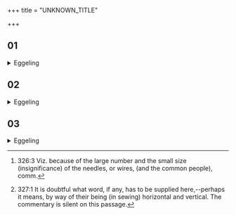 +++
title = "UNKNOWN_TITLE"

+++


##  01
<details><summary>Eggeling</summary>

1. When they prepare the knife-paths, the Sacrificer makes for himself that passage across, a bridge, for the attainment of the heavenly world.
</details>

##  02
<details><summary>Eggeling</summary>

2. They prepare them by means of needles; the needles, doubtless, are the people [^egg_832] (clans), and the Aśvamedha is the royal power: they thus supply him with people and royal power combined. They are made of gold: the meaning of this has been explained.

[^egg_832]: 326:3 Viz. because of the large number and the small size (insignificance) of the needles, or wires, (and the common people), comm.
</details>

##  03
<details><summary>Eggeling</summary>

3. Three kinds of needles are (used), copper ones, silver ones, and gold ones;--those of copper, doubtless, are the (principal) regions (of the compass), those of silver the intermediate ones, and those of gold the upper ones: it is by means of these (regions) they render it fit and proper. By way of horizontal and vertical (stitches [^egg_833]) they are many-formed, whence the regions are many-formed; and they are of distinct form, whence the regions are of distinct form.

[^egg_833]: 327:1 It is doubtful what word, if any, has to be supplied here,--perhaps it means, by way of their being (in sewing) horizontal and vertical. The commentary is silent on this passage.
</details>